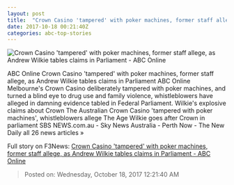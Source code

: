 ```yaml
---
layout: post
title:  "Crown Casino 'tampered' with poker machines, former staff allege, as Andrew Wilkie tables claims in Parliament - ABC Online"
date: 2017-10-18 00:21:40Z
categories: abc-top-stories
---
```


![Crown Casino 'tampered' with poker machines, former staff allege, as Andrew Wilkie tables claims in Parliament - ABC Online](http://www.abc.net.au/news/image/9060578-1x1-700x700.jpg)

ABC Online Crown Casino 'tampered' with poker machines, former staff allege, as Andrew Wilkie tables claims in Parliament ABC Online Melbourne's Crown Casino deliberately tampered with poker machines, and turned a blind eye to drug use and family violence, whistleblowers have alleged in damning evidence tabled in Federal Parliament. Wilkie's explosive claims about Crown The Australian Crown Casino 'tampered with poker machines', whistleblowers allege The Age Wilkie goes after Crown in parliament SBS NEWS.com.au - Sky News Australia - Perth Now - The New Daily all 26 news articles »


Full story on F3News: [Crown Casino 'tampered' with poker machines, former staff allege, as Andrew Wilkie tables claims in Parliament - ABC Online](http://www.f3nws.com/n/tQZNpB)

> Posted on: Wednesday, October 18, 2017 12:21:40 AM
